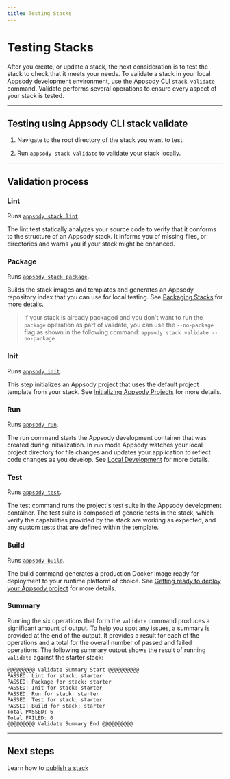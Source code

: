 ```yaml
---
title: Testing Stacks
---
```


# Testing Stacks

After you create, or update a stack, the next consideration is to test the stack to check that it meets your needs. To validate a stack in your local Appsody development environment, use the Appsody CLI `stack validate` command. Validate performs several operations to ensure every aspect of your stack is tested.

---

## Testing using Appsody CLI stack validate

1. Navigate to the root directory of the stack you want to test.

2. Run `appsody stack validate` to validate your stack locally.

---

## Validation process

### Lint

Runs [`appsody stack lint`](/docs/using-appsody/cli-commands/#appsody-stack-lint).

The lint test statically analyzes your source code to verify that it conforms to the structure of an Appsody stack. It informs you of missing files, or directories and warns you if your stack might be enhanced.

### Package

Runs [`appsody stack package`](/docs/using-appsody/cli-commands/#appsody-stack-package).

Builds the stack images and templates and generates an Appsody repository index that you can use for local testing. See [Packaging Stacks](/docs/stacks/package) for more details.

> If your stack is already packaged and you don't want to run the `package` operation as part of validate, you can use the `--no-package` flag as shown in the following command: `appsody stack validate --no-package`

### Init

Runs [`appsody init`](/docs/using-appsody/cli-commands/#appsody-init).

This step initializes an Appsody project that uses the default project template from your stack. See [Initializing Appsody Projects](/docs/using-appsody/initializing-project) for more details.

### Run

Runs [`appsody run`](/docs/using-appsody/cli-commands#appsody-run).

The run command starts the Appsody development container that was created during initialization. In `run` mode Appsody watches your local project directory for file changes and updates your application to reflect code changes as you develop. See [Local Development](/docs/using-appsody/local-development) for more details.

### Test

Runs [`appsody test`](/docs/using-appsody/cli-commands#appsody-test).

The test command runs the project's test suite in the Appsody development container. The test suite is composed of generic tests in the stack, which verify the capabilities provided by the stack are working as expected, and any custom tests that are defined within the template.

### Build

Runs [`appsody build`](/docs/using-appsody/cli-commands/#appsody-build).

The build command generates a production Docker image ready for deployment to your runtime platform of choice. See [Getting ready to deploy your Appsody project](/docs/using-appsody/building-and-deploying) for more details.

### Summary

Running the six operations that form the `validate` command produces a significant amount of output. To help you spot any issues, a summary is provided at the end of the output. It provides a result for each of the operations and a total for the overall number of passed and failed operations. The following summary output shows the result of running `validate` against the starter stack:

```
@@@@@@@@@ Validate Summary Start @@@@@@@@@@
PASSED: Lint for stack: starter
PASSED: Package for stack: starter
PASSED: Init for stack: starter
PASSED: Run for stack: starter
PASSED: Test for stack: starter
PASSED: Build for stack: starter
Total PASSED: 6
Total FAILED: 0
@@@@@@@@@ Validate Summary End @@@@@@@@@@
```

---

## Next steps

Learn how to [publish a stack](publish)
